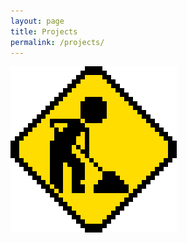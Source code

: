 ```yaml
---
layout: page
title: Projects
permalink: /projects/
---
```


![Under Construction](/assets/images/under-construction90s-90s.gif#center)